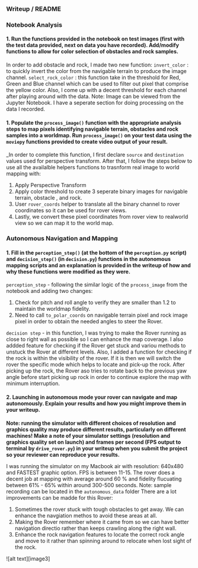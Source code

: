 ### Writeup / README

### Notebook Analysis
#### 1. Run the functions provided in the notebook on test images (first with the test data provided, next on data you have recorded). Add/modify functions to allow for color selection of obstacles and rock samples.

In order to add obstacle and rock, I made two new function:
`invert_color` :  to quickly invert the color from the navigable terrain to produce the image channel.
`select_rock_color` : this function take in the threshold for Red, Green and Blue channel which can be used to filter out pixel that comprise the yellow color. Also, I come up with a decent threshold for each channel after playing around with the data. 
Note: Image can be viewed from the Jupyter Notebook. I have a seperate section for doing processing on the data I recorded.

#### 1. Populate the `process_image()` function with the appropriate analysis steps to map pixels identifying navigable terrain, obstacles and rock samples into a worldmap.  Run `process_image()` on your test data using the `moviepy` functions provided to create video output of your result. 
_In order to complete this function, I first declare `source` and `destination` values used for perspective transform. After that, I follow the steps below to use all the availalble helpers functions to trasnform real image to world mapping with:
1. Apply Perspective Transform
2. Apply color threshold to create 3 seperate binary images for navigable terrain, obstacle , and rock.
3. User `rover_coords` helper to translate all the binary channel to rover coordinates so it can be used for rover views.
4. Lastly, we convert these pixel coordinates from rover view to realworld view so we can map it to the world map.


### Autonomous Navigation and Mapping

#### 1. Fill in the `perception_step()` (at the bottom of the `perception.py` script) and `decision_step()` (in `decision.py`) functions in the autonomous mapping scripts and an explanation is provided in the writeup of how and why these functions were modified as they were.
`perception_step` - following the similar logic of the `process_image` from the notebook and adding two changes:
1. Check for pitch and roll angle to verify they are smaller than 1.2 to maintain the worldmap fidelity.
2. Need to call `to_polar_coords` on navigable terrain pixel and rock image pixel in order to obtain the needed angles to steer the Rover.

`decision step` - in this function, I was trying to make the Rover running as close to right wall as possible so I can enhance the map coverage. I also addded feature for checking if the Rover get stuck and variou methods to unstuck the Rover at different levels. Also, I added a function for checking if the rock is within the visibility of the rover. If it is then we will switch the rover the specific mode which helps to locate and pick-up the rock. After picking up the rock, the Rover aso tries to rotate back to the previous yaw angle before start picking up rock in order to continue explore the map with minimum interruption. 


#### 2. Launching in autonomous mode your rover can navigate and map autonomously.  Explain your results and how you might improve them in your writeup.  

**Note: running the simulator with different choices of resolution and graphics quality may produce different results, particularly on different machines!  Make a note of your simulator settings (resolution and graphics quality set on launch) and frames per second (FPS output to terminal by `drive_rover.py`) in your writeup when you submit the project so your reviewer can reproduce your results.**

I was running the simulator on my Macbook air with resolution: 640x480 and FASTEST graphic option. FPS is between 11-15. 
The rover does a decent job at mapping with average around 60 % and fidelity flucuating between 61% - 65% within around 300-500 seconds. 
Note: sample recording can be located in the `autonomous_data` folder
There are a lot improvements can be madde for this Rover:
1. Sometimes the rover stuck with tough obstacles to get away. We can enhance the navgiation methos to avoid these areas at all.
2. Making the Rover remember where it came from so we can have better navigation directio rather than keeps crawling along the right wall.
3. Enhance the rock navigation features to locate the correct rock angle and move to it rather than spinning around to relocate when lost sight of the rock.






![alt text][image3]